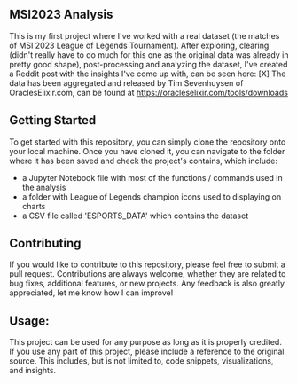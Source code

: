 ## MSI2023 Analysis
This is my first project where I've worked with a real dataset (the matches of MSI 2023 League of Legends Tournament). After exploring, clearing (didn't really have to do much for this one as the original data was already in pretty good shape), post-processing and analyzing the dataset, I've created a Reddit post with the insights I've come up with, can be seen here: [X] The data has been aggregated and released by Tim Sevenhuysen of OraclesElixir.com, can be found at https://oracleselixir.com/tools/downloads

## Getting Started
To get started with this repository, you can simply clone the repository onto your local machine.
Once you have cloned it, you can navigate to the folder where it has been saved and check the project's contains, which include:
- a Jupyter Notebook file with most of the functions / commands used in the analysis
- a folder with League of Legends champion icons used to displaying on charts
- a CSV file called 'ESPORTS_DATA' which contains the dataset

## Contributing
If you would like to contribute to this repository, please feel free to submit a pull request. Contributions are always welcome, whether they are related to bug fixes, additional features, or new projects. Any feedback is also greatly appreciated, let me know how I can improve!

## Usage:
This project can be used for any purpose as long as it is properly credited. If you use any part of this project, please include a reference to the original source. This includes, but is not limited to, code snippets, visualizations, and insights.